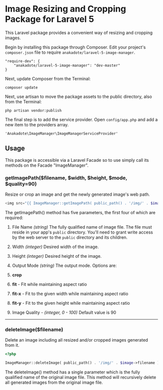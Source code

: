# Image Resizing and Cropping Package for Laravel 5

This Laravel package provides a convenient way of resizing and cropping images.

Begin by installing this package through Composer. Edit your project's `composer.json` file to require `anakadote/laravel-5-image-manager`.

	"require-dev": {
		"anakadote/laravel-5-image-manager": "dev-master"
	}

Next, update Composer from the Terminal:

    composer update

Next, use artisan to move the package assets to the public directory, also from the Terminal:

    php artisan vendor:publish

The final step is to add the service provider. Open `config/app.php` and add a new item to the providers array.

    'Anakadote\ImageManager\ImageManagerServiceProvider'


## Usage

This package is accessible via a Laravel Facade so to use simply call its methods on the Facade "ImageManager".


### getImagePath($filename, $width, $height, $mode, $quality=90)

Resize or crop an image and get the newly generated image's web path.

```php
<img src="{{ ImageManager::getImagePath( public_path() . '/img/' . $image->filename, 250, 200, 'crop' ) }}" alt="">

```

The getImagePath() method has five parameters, the first four of which are required:

1. File Name *(string)* The fully qualified name of image file. The file must reside in your app's `public` directory. You'll need to grant write access by the web server to the `public` directory and its children.

2. Width *(integer)* Desired width of the image.

3. Height *(integer)* Desired height of the image.
4. Output Mode *(string)* The output mode. Options are:
  1. **crop**
  2. **fit** - Fit while maintaining aspect ratio
  3. **fit-x** - Fit to the given width while maintaining aspect ratio
  4. **fit-y** - Fit to the given height while maintaining aspect ratio

5. Image Quality - *(integer, 0 - 100)* Default value is 90


***


### deleteImage($filename)

Delete an image including all resized and/or cropped images generated from it.

```php
<?php

ImageManager::deleteImage( public_path() . '/img/' . $image->filename );

```

The deleteImage() method has a single parameter which is the fully qualified name of the original image file. This method will recursively delete all generated images from the original image file.
